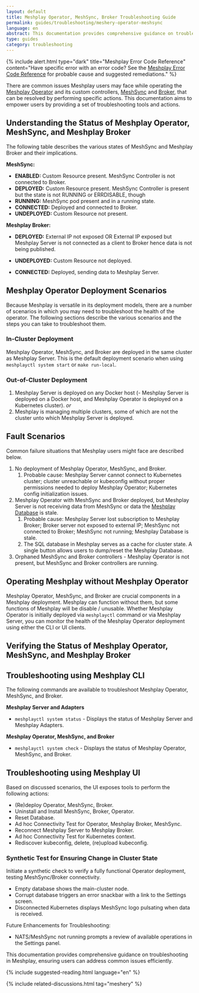 ```yaml
---
layout: default
title: Meshplay Operator, MeshSync, Broker Troubleshooting Guide
permalink: guides/troubleshooting/meshery-operator-meshsync
language: en
abstract: This documentation provides comprehensive guidance on troubleshooting in Meshplay Operator, MeshSync and Broker, ensuring you can address common issues efficiently.
type: guides
category: troubleshooting
---
```


{% include alert.html type="dark" title="Meshplay Error Code Reference" content="Have specific error with an error code? See the <a href='/reference/error-codes'>Meshplay Error Code Reference</a> for probable cause and suggested remediations." %}

There are common issues Meshplay users may face while operating the [Meshplay Operator]({{site.baseurl}}/concepts/architecture/operator/) and its custom controllers, [MeshSync]({{site.baseurl}}/concepts/architecture/meshsync) and [Broker]({{site.baseurl}}/concepts/architecture/broker), that can be resolved by performing specific actions. This documentation aims to empower users by providing a set of troubleshooting tools and actions.

## Understanding the Status of Meshplay Operator, MeshSync, and Meshplay Broker

The following table describes the various states of MeshSync and Meshplay Broker and their implications.

**MeshSync:**

- **ENABLED:** Custom Resource present. MeshSync Controller is not connected to Broker.
- **DEPLOYED:** Custom Resource present. MeshSync Controller is present but the state is not RUNNING or ERRDISABLE, though
- **RUNNING:** MeshSync pod present and in a running state.
- **CONNECTED:** Deployed and connected to Broker.
- **UNDEPLOYED:** Custom Resource not present.

**Meshplay Broker:**

- **DEPLOYED:** External IP not exposed OR External IP exposed but Meshplay Server is not connected as a client to Broker hence data is not being published.

- **UNDEPLOYED:** Custom Resource not deployed.
- **CONNECTED:** Deployed, sending data to Meshplay Server.

## Meshplay Operator Deployment Scenarios

Because Meshplay is versatile in its deployment models, there are a number of scenarios in which you may need to troubleshoot the health of the operator. The following sections describe the various scenarios and the steps you can take to troubleshoot them.

### In-Cluster Deployment

Meshplay Operator, MeshSync, and Broker are deployed in the same cluster as Meshplay Server. This is the default deployment scenario when using `meshplayctl system start` or `make run-local`.

### Out-of-Cluster Deployment

1. Meshplay Server is deployed on any Docker host (- Meshplay Server is deployed on a Docker host, and Meshplay Operator is deployed on a Kubernetes cluster).
_or_
2. Meshplay is managing multiple clusters, some of which are not the cluster unto which Meshplay Server is deployed.

## Fault Scenarios

Common failure situations that Meshplay users might face are described below.

1. No deployment of Meshplay Operator, MeshSync, and Broker.
    1. Probable cause: Meshplay Server cannot connect to Kubernetes cluster; cluster unreachable or kubeconfig without proper permissions needed to deploy Meshplay Operator; Kubernetes config initialization issues.
1. Meshplay Operator with MeshSync and Broker deployed, but Meshplay Server is not receiving data from MeshSync or data the [Meshplay Database]({{site.baseurl}}/concepts/architecture/database) is stale.
    1. Probable cause: Meshplay Server lost subscription to Meshplay Broker; Broker server not exposed to external IP; MeshSync not connected to Broker; MeshSync not running; Meshplay Database is stale.
    2. The SQL database in Meshplay serves as a cache for cluster state. A single button allows users to dump/reset the Meshplay Database.
1. Orphaned MeshSync and Broker controllers - Meshplay Operator is not present, but MeshSync and Broker controllers are running.

## Operating Meshplay without Meshplay Operator

Meshplay Operator, MeshSync, and Broker are crucial components in a Meshplay deployment. Meshplay can function without them, but some functions of Meshplay will be disable / unusable. Whether Meshplay Operator is initially deployed via `meshplayctl` command or via Meshplay Server, you can monitor the health of the Meshplay Operator deployment using either the CLI or UI clients.

## Verifying the Status of Meshplay Operator, MeshSync, and Meshplay Broker

## Troubleshooting using Meshplay CLI

The following commands are available to troubleshoot Meshplay Operator, MeshSync, and Broker.

**Meshplay Server and Adapters**

- `meshplayctl system status` - Displays the status of Meshplay Server and Meshplay Adapters.

**Meshplay Operator, MeshSync, and Broker**

- `meshplayctl system check` - Displays the status of Meshplay Operator, MeshSync, and Broker.

## Troubleshooting using Meshplay UI

Based on discussed scenarios, the UI exposes tools to perform the following actions:

- (Re)deploy Operator, MeshSync, Broker.
- Uninstall and Install MeshSync, Broker, Operator.
- Reset Database.
- Ad hoc Connectivity Test for Operator, Meshplay Broker, MeshSync.
- Reconnect Meshplay Server to Meshplay Broker.
- Ad hoc Connectivity Test for Kubernetes context.
- Rediscover kubeconfig, delete, (re)upload kubeconfig.

### Synthetic Test for Ensuring Change in Cluster State

Initiate a synthetic check to verify a fully functional Operator deployment, testing MeshSync/Broker connectivity.

- Empty database shows the main-cluster node.
- Corrupt database triggers an error snackbar with a link to the Settings screen.
- Disconnected Kubernetes displays MeshSync logo pulsating when data is received.

<div class="section">
Future Enhancements for Troubleshooting:

- NATS/MeshSync not running prompts a review of available operations in the Settings panel.

</div>

This documentation provides comprehensive guidance on troubleshooting in Meshplay, ensuring users can address common issues efficiently.

{% include suggested-reading.html language="en" %}

{% include related-discussions.html tag="meshery" %}